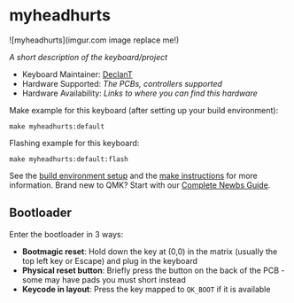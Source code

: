 # myheadhurts

![myheadhurts](imgur.com image replace me!)

*A short description of the keyboard/project*

* Keyboard Maintainer: [DeclanT](https://github.com/Nuclear-Wingman)
* Hardware Supported: *The PCBs, controllers supported*
* Hardware Availability: *Links to where you can find this hardware*

Make example for this keyboard (after setting up your build environment):

    make myheadhurts:default

Flashing example for this keyboard:

    make myheadhurts:default:flash

See the [build environment setup](https://docs.qmk.fm/#/getting_started_build_tools) and the [make instructions](https://docs.qmk.fm/#/getting_started_make_guide) for more information. Brand new to QMK? Start with our [Complete Newbs Guide](https://docs.qmk.fm/#/newbs).

## Bootloader

Enter the bootloader in 3 ways:

* **Bootmagic reset**: Hold down the key at (0,0) in the matrix (usually the top left key or Escape) and plug in the keyboard
* **Physical reset button**: Briefly press the button on the back of the PCB - some may have pads you must short instead
* **Keycode in layout**: Press the key mapped to `QK_BOOT` if it is available
